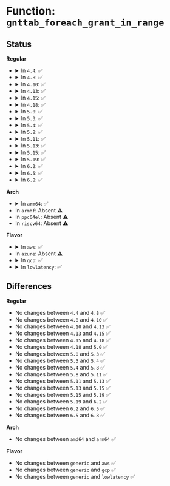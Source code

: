 # Function: <code>gnttab_foreach_grant_in_range</code>

## Status
<b>Regular</b>
<ul>
<li>
<details>
<summary>In <code>4.4</code>: ✅</summary>

```c
void gnttab_foreach_grant_in_range(struct page *page, unsigned int offset, unsigned int len, xen_grant_fn_t fn, void *data);
```

**Collision:** Unique Global

**Inline:** No

**Transformation:** False

**Instances:**

```
In drivers/xen/grant-table.c (ffffffff814c55c0)
Location: drivers/xen/grant-table.c:779
Inline: False
Direct callers:
  - drivers/block/xen-blkfront.c:blkif_interrupt
  - drivers/block/xen-blkfront.c:blkif_queue_rq
  - drivers/net/xen-netfront.c:xennet_make_txreqs
  - drivers/net/xen-netfront.c:xennet_start_xmit
```
**Symbols:**

```
ffffffff814c55c0-ffffffff814c56c1: gnttab_foreach_grant_in_range (STB_GLOBAL)
```
</details>
</li>
<li>
<details>
<summary>In <code>4.8</code>: ✅</summary>

```c
void gnttab_foreach_grant_in_range(struct page *page, unsigned int offset, unsigned int len, xen_grant_fn_t fn, void *data);
```

**Collision:** Unique Global

**Inline:** No

**Transformation:** False

**Instances:**

```
In drivers/xen/grant-table.c (ffffffff81516190)
Location: drivers/xen/grant-table.c:778
Inline: False
Direct callers:
  - drivers/block/xen-blkfront.c:blkif_interrupt
  - drivers/block/xen-blkfront.c:blkif_queue_rq
  - drivers/net/xen-netfront.c:xennet_start_xmit
  - drivers/net/xen-netfront.c:xennet_make_txreqs
```
**Symbols:**

```
ffffffff81516190-ffffffff81516293: gnttab_foreach_grant_in_range (STB_GLOBAL)
```
</details>
</li>
<li>
<details>
<summary>In <code>4.10</code>: ✅</summary>

```c
void gnttab_foreach_grant_in_range(struct page *page, unsigned int offset, unsigned int len, xen_grant_fn_t fn, void *data);
```

**Collision:** Unique Global

**Inline:** No

**Transformation:** False

**Instances:**

```
In drivers/xen/grant-table.c (ffffffff81542610)
Location: drivers/xen/grant-table.c:778
Inline: False
Direct callers:
  - drivers/block/xen-blkfront.c:blkif_interrupt
  - drivers/block/xen-blkfront.c:blkif_queue_rq
  - drivers/net/xen-netfront.c:xennet_start_xmit
  - drivers/net/xen-netfront.c:xennet_make_txreqs
```
**Symbols:**

```
ffffffff81542610-ffffffff8154270d: gnttab_foreach_grant_in_range (STB_GLOBAL)
```
</details>
</li>
<li>
<details>
<summary>In <code>4.13</code>: ✅</summary>

```c
void gnttab_foreach_grant_in_range(struct page *page, unsigned int offset, unsigned int len, xen_grant_fn_t fn, void *data);
```

**Collision:** Unique Global

**Inline:** No

**Transformation:** False

**Instances:**

```
In drivers/xen/grant-table.c (ffffffff815564e0)
Location: drivers/xen/grant-table.c:779
Inline: False
Direct callers:
  - drivers/block/xen-blkfront.c:blkif_interrupt
  - drivers/block/xen-blkfront.c:blkif_queue_rq
  - drivers/net/xen-netfront.c:xennet_start_xmit
  - drivers/net/xen-netfront.c:xennet_make_txreqs
```
**Symbols:**

```
ffffffff815564e0-ffffffff815565d3: gnttab_foreach_grant_in_range (STB_GLOBAL)
```
</details>
</li>
<li>
<details>
<summary>In <code>4.15</code>: ✅</summary>

```c
void gnttab_foreach_grant_in_range(struct page *page, unsigned int offset, unsigned int len, xen_grant_fn_t fn, void *data);
```

**Collision:** Unique Global

**Inline:** No

**Transformation:** False

**Instances:**

```
In drivers/xen/grant-table.c (ffffffff815b9fe0)
Location: drivers/xen/grant-table.c:871
Inline: False
Direct callers:
  - drivers/block/xen-blkfront.c:blkif_interrupt
  - drivers/block/xen-blkfront.c:blkif_queue_rq
  - drivers/net/xen-netfront.c:xennet_start_xmit
  - drivers/net/xen-netfront.c:xennet_make_txreqs
```
**Symbols:**

```
ffffffff815b9fe0-ffffffff815ba0d6: gnttab_foreach_grant_in_range (STB_GLOBAL)
```
</details>
</li>
<li>
<details>
<summary>In <code>4.18</code>: ✅</summary>

```c
void gnttab_foreach_grant_in_range(struct page *page, unsigned int offset, unsigned int len, xen_grant_fn_t fn, void *data);
```

**Collision:** Unique Global

**Inline:** No

**Transformation:** False

**Instances:**

```
In drivers/xen/grant-table.c (ffffffff815f1e50)
Location: drivers/xen/grant-table.c:871
Inline: False
Direct callers:
  - drivers/block/xen-blkfront.c:blkif_interrupt
  - drivers/block/xen-blkfront.c:blkif_queue_rq
  - drivers/net/xen-netfront.c:xennet_start_xmit
  - drivers/net/xen-netfront.c:xennet_make_txreqs
```
**Symbols:**

```
ffffffff815f1e50-ffffffff815f1f46: gnttab_foreach_grant_in_range (STB_GLOBAL)
```
</details>
</li>
<li>
<details>
<summary>In <code>5.0</code>: ✅</summary>

```c
void gnttab_foreach_grant_in_range(struct page *page, unsigned int offset, unsigned int len, xen_grant_fn_t fn, void *data);
```

**Collision:** Unique Global

**Inline:** No

**Transformation:** False

**Instances:**

```
In drivers/xen/grant-table.c (ffffffff8160d990)
Location: drivers/xen/grant-table.c:984
Inline: False
Direct callers:
  - drivers/block/xen-blkfront.c:blkif_interrupt
  - drivers/block/xen-blkfront.c:blkif_queue_rq
  - drivers/net/xen-netfront.c:xennet_start_xmit
  - drivers/net/xen-netfront.c:xennet_make_txreqs
```
**Symbols:**

```
ffffffff8160d990-ffffffff8160da86: gnttab_foreach_grant_in_range (STB_GLOBAL)
```
</details>
</li>
<li>
<details>
<summary>In <code>5.3</code>: ✅</summary>

```c
void gnttab_foreach_grant_in_range(struct page *page, unsigned int offset, unsigned int len, xen_grant_fn_t fn, void *data);
```

**Collision:** Unique Global

**Inline:** No

**Transformation:** False

**Instances:**

```
In drivers/xen/grant-table.c (ffffffff81641b40)
Location: drivers/xen/grant-table.c:984
Inline: False
Direct callers:
  - drivers/block/xen-blkfront.c:blkif_queue_rw_req
  - drivers/net/xen-netfront.c:xennet_start_xmit
  - drivers/net/xen-netfront.c:xennet_make_txreqs
```
**Symbols:**

```
ffffffff81641b40-ffffffff81641c2f: gnttab_foreach_grant_in_range (STB_GLOBAL)
```
</details>
</li>
<li>
<details>
<summary>In <code>5.4</code>: ✅</summary>

```c
void gnttab_foreach_grant_in_range(struct page *page, unsigned int offset, unsigned int len, xen_grant_fn_t fn, void *data);
```

**Collision:** Unique Global

**Inline:** No

**Transformation:** False

**Instances:**

```
In drivers/xen/grant-table.c (ffffffff81664100)
Location: drivers/xen/grant-table.c:984
Inline: False
Direct callers:
  - drivers/block/xen-blkfront.c:blkif_queue_rw_req
  - drivers/net/xen-netfront.c:xennet_start_xmit
  - drivers/net/xen-netfront.c:xennet_make_txreqs
```
**Symbols:**

```
ffffffff81664100-ffffffff816641ef: gnttab_foreach_grant_in_range (STB_GLOBAL)
```
</details>
</li>
<li>
<details>
<summary>In <code>5.8</code>: ✅</summary>

```c
void gnttab_foreach_grant_in_range(struct page *page, unsigned int offset, unsigned int len, xen_grant_fn_t fn, void *data);
```

**Collision:** Unique Global

**Inline:** No

**Transformation:** False

**Instances:**

```
In drivers/xen/grant-table.c (ffffffff817127e0)
Location: drivers/xen/grant-table.c:982
Inline: False
Direct callers:
  - drivers/block/xen-blkfront.c:blkif_completion
  - drivers/block/xen-blkfront.c:blkif_queue_rw_req
  - drivers/net/xen-netfront.c:xennet_start_xmit
  - drivers/net/xen-netfront.c:xennet_start_xmit
  - drivers/net/xen-netfront.c:xennet_start_xmit
```
**Symbols:**

```
ffffffff817127e0-ffffffff817128cf: gnttab_foreach_grant_in_range (STB_GLOBAL)
```
</details>
</li>
<li>
<details>
<summary>In <code>5.11</code>: ✅</summary>

```c
void gnttab_foreach_grant_in_range(struct page *page, unsigned int offset, unsigned int len, xen_grant_fn_t fn, void *data);
```

**Collision:** Unique Global

**Inline:** No

**Transformation:** False

**Instances:**

```
In drivers/xen/grant-table.c (ffffffff8172f570)
Location: drivers/xen/grant-table.c:1105
Inline: False
Direct callers:
  - drivers/block/xen-blkfront.c:blkif_completion
  - drivers/block/xen-blkfront.c:blkif_queue_rw_req
  - drivers/net/xen-netfront.c:xennet_start_xmit
  - drivers/net/xen-netfront.c:xennet_start_xmit
  - drivers/net/xen-netfront.c:xennet_start_xmit
  - drivers/net/xen-netfront.c:xennet_xdp_xmit_one
```
**Symbols:**

```
ffffffff8172f570-ffffffff8172f65f: gnttab_foreach_grant_in_range (STB_GLOBAL)
```
</details>
</li>
<li>
<details>
<summary>In <code>5.13</code>: ✅</summary>

```c
void gnttab_foreach_grant_in_range(struct page *page, unsigned int offset, unsigned int len, xen_grant_fn_t fn, void *data);
```

**Collision:** Unique Global

**Inline:** No

**Transformation:** False

**Instances:**

```
In drivers/xen/grant-table.c (ffffffff81712fc0)
Location: drivers/xen/grant-table.c:1105
Inline: False
Direct callers:
  - drivers/block/xen-blkfront.c:blkif_completion
  - drivers/block/xen-blkfront.c:blkif_queue_rw_req
  - drivers/net/xen-netfront.c:xennet_start_xmit
  - drivers/net/xen-netfront.c:xennet_start_xmit
  - drivers/net/xen-netfront.c:xennet_start_xmit
  - drivers/net/xen-netfront.c:xennet_xdp_xmit
```
**Symbols:**

```
ffffffff81712fc0-ffffffff817130ae: gnttab_foreach_grant_in_range (STB_GLOBAL)
```
</details>
</li>
<li>
<details>
<summary>In <code>5.15</code>: ✅</summary>

```c
void gnttab_foreach_grant_in_range(struct page *page, unsigned int offset, unsigned int len, xen_grant_fn_t fn, void *data);
```

**Collision:** Unique Global

**Inline:** No

**Transformation:** False

**Instances:**

```
In drivers/xen/grant-table.c (ffffffff8178fa80)
Location: drivers/xen/grant-table.c:1112
Inline: False
Direct callers:
  - drivers/block/xen-blkfront.c:blkif_completion
  - drivers/block/xen-blkfront.c:blkif_queue_rw_req
  - drivers/net/xen-netfront.c:xennet_start_xmit
  - drivers/net/xen-netfront.c:xennet_start_xmit
  - drivers/net/xen-netfront.c:xennet_start_xmit
  - drivers/net/xen-netfront.c:xennet_xdp_xmit
```
**Symbols:**

```
ffffffff8178fa80-ffffffff8178fb6e: gnttab_foreach_grant_in_range (STB_GLOBAL)
```
</details>
</li>
<li>
<details>
<summary>In <code>5.19</code>: ✅</summary>

```c
void gnttab_foreach_grant_in_range(struct page *page, unsigned int offset, unsigned int len, xen_grant_fn_t fn, void *data);
```

**Collision:** Unique Global

**Inline:** No

**Transformation:** False

**Instances:**

```
In drivers/xen/grant-table.c (ffffffff818c7bc0)
Location: drivers/xen/grant-table.c:1178
Inline: False
Direct callers:
  - drivers/block/xen-blkfront.c:blkif_completion
  - drivers/block/xen-blkfront.c:blkif_queue_rw_req
  - drivers/net/xen-netfront.c:xennet_start_xmit
  - drivers/net/xen-netfront.c:xennet_start_xmit
  - drivers/net/xen-netfront.c:xennet_start_xmit
  - drivers/net/xen-netfront.c:xennet_xdp_xmit
```
**Symbols:**

```
ffffffff818c7bc0-ffffffff818c7cb3: gnttab_foreach_grant_in_range (STB_GLOBAL)
```
</details>
</li>
<li>
<details>
<summary>In <code>6.2</code>: ✅</summary>

```c
void gnttab_foreach_grant_in_range(struct page *page, unsigned int offset, unsigned int len, xen_grant_fn_t fn, void *data);
```

**Collision:** Unique Global

**Inline:** No

**Transformation:** False

**Instances:**

```
In drivers/xen/grant-table.c (ffffffff81a187b0)
Location: drivers/xen/grant-table.c:1181
Inline: False
Direct callers:
  - drivers/block/xen-blkfront.c:blkif_completion
  - drivers/block/xen-blkfront.c:blkif_queue_rw_req
  - drivers/net/xen-netfront.c:xennet_start_xmit
  - drivers/net/xen-netfront.c:xennet_start_xmit
  - drivers/net/xen-netfront.c:xennet_start_xmit
  - drivers/net/xen-netfront.c:xennet_xdp_xmit
```
**Symbols:**

```
ffffffff81a187b0-ffffffff81a188a3: gnttab_foreach_grant_in_range (STB_GLOBAL)
```
</details>
</li>
<li>
<details>
<summary>In <code>6.5</code>: ✅</summary>

```c
void gnttab_foreach_grant_in_range(struct page *page, unsigned int offset, unsigned int len, xen_grant_fn_t fn, void *data);
```

**Collision:** Unique Global

**Inline:** No

**Transformation:** False

**Instances:**

```
In drivers/xen/grant-table.c (ffffffff81a61830)
Location: drivers/xen/grant-table.c:1199
Inline: False
Direct callers:
  - drivers/block/xen-blkfront.c:blkif_completion
  - drivers/block/xen-blkfront.c:blkif_queue_rw_req
  - drivers/net/xen-netfront.c:xennet_start_xmit
  - drivers/net/xen-netfront.c:xennet_start_xmit
  - drivers/net/xen-netfront.c:xennet_start_xmit
  - drivers/net/xen-netfront.c:xennet_xdp_xmit
```
**Symbols:**

```
ffffffff81a61830-ffffffff81a61923: gnttab_foreach_grant_in_range (STB_GLOBAL)
```
</details>
</li>
<li>
<details>
<summary>In <code>6.8</code>: ✅</summary>

```c
void gnttab_foreach_grant_in_range(struct page *page, unsigned int offset, unsigned int len, xen_grant_fn_t fn, void *data);
```

**Collision:** Unique Global

**Inline:** No

**Transformation:** False

**Instances:**

```
In drivers/xen/grant-table.c (ffffffff81ab4060)
Location: drivers/xen/grant-table.c:1197
Inline: False
Direct callers:
  - drivers/block/xen-blkfront.c:blkif_completion
  - drivers/block/xen-blkfront.c:blkif_queue_rw_req
  - drivers/net/xen-netfront.c:xennet_start_xmit
  - drivers/net/xen-netfront.c:xennet_start_xmit
  - drivers/net/xen-netfront.c:xennet_start_xmit
  - drivers/net/xen-netfront.c:xennet_xdp_xmit
```
**Symbols:**

```
ffffffff81ab4060-ffffffff81ab4153: gnttab_foreach_grant_in_range (STB_GLOBAL)
```
</details>
</li>
</ul>
<b>Arch</b>
<ul>
<li>
<details>
<summary>In <code>arm64</code>: ✅</summary>

```c
void gnttab_foreach_grant_in_range(struct page *page, unsigned int offset, unsigned int len, xen_grant_fn_t fn, void *data);
```

**Collision:** Unique Global

**Inline:** No

**Transformation:** False

**Instances:**

```
In drivers/xen/grant-table.c (ffff80001082bc20)
Location: drivers/xen/grant-table.c:984
Inline: False
Direct callers:
  - drivers/block/xen-blkfront.c:blkif_queue_rw_req
  - drivers/net/xen-netfront.c:xennet_start_xmit
  - drivers/net/xen-netfront.c:xennet_make_txreqs
```
**Symbols:**

```
ffff80001082bc20-ffff80001082bcc4: gnttab_foreach_grant_in_range (STB_GLOBAL)
```
</details>
</li>
<li>
In <code>armhf</code>: Absent ⚠️
</li>
<li>
In <code>ppc64el</code>: Absent ⚠️
</li>
<li>
In <code>riscv64</code>: Absent ⚠️
</li>
</ul>
<b>Flavor</b>
<ul>
<li>
<details>
<summary>In <code>aws</code>: ✅</summary>

```c
void gnttab_foreach_grant_in_range(struct page *page, unsigned int offset, unsigned int len, xen_grant_fn_t fn, void *data);
```

**Collision:** Unique Global

**Inline:** No

**Transformation:** False

**Instances:**

```
In drivers/xen/grant-table.c (ffffffff81629f70)
Location: drivers/xen/grant-table.c:984
Inline: False
Direct callers:
  - drivers/block/xen-blkfront.c:blkif_queue_rw_req
  - drivers/net/xen-netfront.c:xennet_start_xmit
  - drivers/net/xen-netfront.c:xennet_make_txreqs
```
**Symbols:**

```
ffffffff81629f70-ffffffff8162a05f: gnttab_foreach_grant_in_range (STB_GLOBAL)
```
</details>
</li>
<li>
In <code>azure</code>: Absent ⚠️
</li>
<li>
<details>
<summary>In <code>gcp</code>: ✅</summary>

```c
void gnttab_foreach_grant_in_range(struct page *page, unsigned int offset, unsigned int len, xen_grant_fn_t fn, void *data);
```

**Collision:** Unique Global

**Inline:** No

**Transformation:** False

**Instances:**

```
In drivers/xen/grant-table.c (ffffffff81657f40)
Location: drivers/xen/grant-table.c:984
Inline: False
Direct callers:
  - drivers/block/xen-blkfront.c:blkif_queue_rw_req
  - drivers/net/xen-netfront.c:xennet_start_xmit
  - drivers/net/xen-netfront.c:xennet_make_txreqs
```
**Symbols:**

```
ffffffff81657f40-ffffffff8165802f: gnttab_foreach_grant_in_range (STB_GLOBAL)
```
</details>
</li>
<li>
<details>
<summary>In <code>lowlatency</code>: ✅</summary>

```c
void gnttab_foreach_grant_in_range(struct page *page, unsigned int offset, unsigned int len, xen_grant_fn_t fn, void *data);
```

**Collision:** Unique Global

**Inline:** No

**Transformation:** False

**Instances:**

```
In drivers/xen/grant-table.c (ffffffff81672540)
Location: drivers/xen/grant-table.c:984
Inline: False
Direct callers:
  - drivers/block/xen-blkfront.c:blkif_queue_rw_req
  - drivers/net/xen-netfront.c:xennet_start_xmit
  - drivers/net/xen-netfront.c:xennet_make_txreqs
```
**Symbols:**

```
ffffffff81672540-ffffffff8167262f: gnttab_foreach_grant_in_range (STB_GLOBAL)
```
</details>
</li>
</ul>

## Differences
<b>Regular</b>
<ul>
<li>
No changes between <code>4.4</code> and <code>4.8</code> ✅
</li>
<li>
No changes between <code>4.8</code> and <code>4.10</code> ✅
</li>
<li>
No changes between <code>4.10</code> and <code>4.13</code> ✅
</li>
<li>
No changes between <code>4.13</code> and <code>4.15</code> ✅
</li>
<li>
No changes between <code>4.15</code> and <code>4.18</code> ✅
</li>
<li>
No changes between <code>4.18</code> and <code>5.0</code> ✅
</li>
<li>
No changes between <code>5.0</code> and <code>5.3</code> ✅
</li>
<li>
No changes between <code>5.3</code> and <code>5.4</code> ✅
</li>
<li>
No changes between <code>5.4</code> and <code>5.8</code> ✅
</li>
<li>
No changes between <code>5.8</code> and <code>5.11</code> ✅
</li>
<li>
No changes between <code>5.11</code> and <code>5.13</code> ✅
</li>
<li>
No changes between <code>5.13</code> and <code>5.15</code> ✅
</li>
<li>
No changes between <code>5.15</code> and <code>5.19</code> ✅
</li>
<li>
No changes between <code>5.19</code> and <code>6.2</code> ✅
</li>
<li>
No changes between <code>6.2</code> and <code>6.5</code> ✅
</li>
<li>
No changes between <code>6.5</code> and <code>6.8</code> ✅
</li>
</ul>
<b>Arch</b>
<ul>
<li>
No changes between <code>amd64</code> and <code>arm64</code> ✅
</li>
</ul>
<b>Flavor</b>
<ul>
<li>
No changes between <code>generic</code> and <code>aws</code> ✅
</li>
<li>
No changes between <code>generic</code> and <code>gcp</code> ✅
</li>
<li>
No changes between <code>generic</code> and <code>lowlatency</code> ✅
</li>
</ul>
